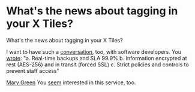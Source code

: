# What's the news about tagging in your X Tiles?

What's the news about tagging in your X Tiles?

I want to have such a [conversation](https://medium.com/sol-data-management/lets-agree-on-how-to-manage-data-rights-bc2c73e7cfe), too, with software developers. You [wrote](https://xtiles.app/en): "a. Real-time backups and SLA 99.9% b. Information encrypted at rest (AES-256) and in transit (forced SSL) c. Strict policies and controls to prevent staff access"

[Mary Green](https://medium.com/u/3680d0715eaa) You [seem](https://twitter.com/MaryGreenCNY/status/1526261285318434817) interested in this service, too.